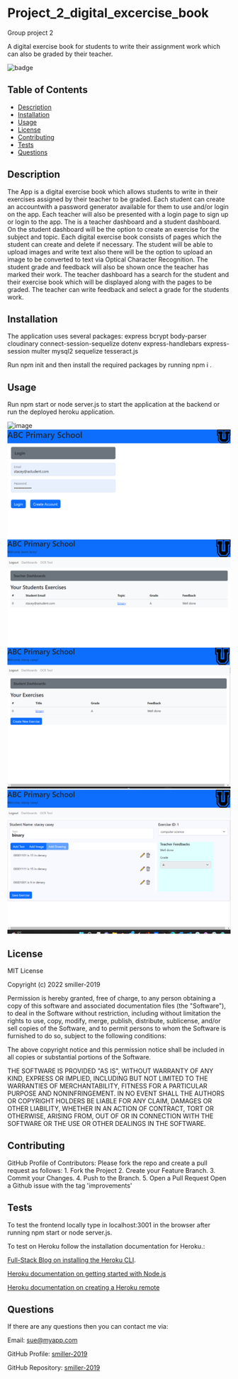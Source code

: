 # Project_2_digital_excercise_book

Group project 2

A digital exercise book for students to write their assignment work which can also be graded by their teacher.

![badge](https://img.shields.io/badge/License-MIT-blue.svg)

## Table of Contents

- [Description](#description)
- [Installation](#installation)
- [Usage](#usage)
- [License](#license)
- [Contributing](#contributing)
- [Tests](#tests)
- [Questions](#questions)

## Description

The App is a digital exercise book which allows students to write in their exercises assigned by their teacher to be graded. Each student can create an accountwith a password generator available for them to use and/or login on the app. Each teacher will also be presented with a login page to sign up or login to the app. The is a teacher dashboard and a student dashboard. On the student dashboard will be the option to create an exercise for the subject and topic. Each digital exercise book consists of pages which the student can create and delete if necessary. The student will be able to upload images and write text also there will be the option to upload an image to be converted to text via Optical Character Recognition. The student grade and feedback will also be shown once the teacher has marked their work. The teacher dashboard has a search for the student and their exercise book which will be displayed along with the pages to be graded. The teacher can write feedback and select a grade for the students work.

## Installation

The application uses several packages:
express
bcrypt
body-parser
cloudinary
connect-session-sequelize
dotenv
express-handlebars
express-session
multer
mysql2
sequelize
tesseract.js

Run npm init and then install the required packages by running npm i <package name>.

## Usage

Run npm start or node server.js to start the application at the backend or run the deployed heroku application.

![image](https://user-images.githubusercontent.com/105307687/196041277-448bce28-5a2f-4f92-b9b2-0eca43527715.png)
![image](./public/image/Login-page.png)
![image](./public/image/teacherDashboard.png)
![image](./public/image/student-dashboard.png)
![image](./public/image/exercisepage.png)

## License

MIT License

Copyright (c) 2022 smiller-2019

Permission is hereby granted, free of charge, to any person obtaining a copy
of this software and associated documentation files (the "Software"), to deal in the Software without restriction, including without limitation the rights to use, copy, modify, merge, publish, distribute, sublicense, and/or sell copies of the Software, and to permit persons to whom the Software is
furnished to do so, subject to the following conditions:

The above copyright notice and this permission notice shall be included in all copies or substantial portions of the Software.

THE SOFTWARE IS PROVIDED "AS IS", WITHOUT WARRANTY OF ANY KIND, EXPRESS OR
IMPLIED, INCLUDING BUT NOT LIMITED TO THE WARRANTIES OF MERCHANTABILITY,
FITNESS FOR A PARTICULAR PURPOSE AND NONINFRINGEMENT. IN NO EVENT SHALL THE
AUTHORS OR COPYRIGHT HOLDERS BE LIABLE FOR ANY CLAIM, DAMAGES OR OTHER
LIABILITY, WHETHER IN AN ACTION OF CONTRACT, TORT OR OTHERWISE, ARISING FROM, OUT OF OR IN CONNECTION WITH THE SOFTWARE OR THE USE OR OTHER DEALINGS IN THE SOFTWARE.

## Contributing

GitHub Profile of Contributors: Please fork the repo and create a pull request as follows: 1. Fork the Project 2. Create your Feature Branch. 3. Commit your Changes. 4. Push to the Branch. 5. Open a Pull Request
Open a Github issue with the tag 'improvements'

## Tests

To test the frontend locally type in localhost:3001 in the browser after running npm start or node server.js.

To test on Heroku follow the installation documentation for Heroku.:

[Full-Stack Blog on installing the Heroku CLI](https://coding-boot-camp.github.io/full-stack/heroku/how-to-install-the-heroku-cli).

[Heroku documentation on getting started with Node.js](https://devcenter.heroku.com/articles/getting-started-with-nodejs?singlepage=true)

[Heroku documentation on creating a Heroku remote](https://devcenter.heroku.com/articles/git#creating-a-heroku-remote)

## Questions

If there are any questions then you can contact me via:

Email: sue@myapp.com

GitHub Profile: [smiller-2019](https://github.com/smiller-2019/)

GitHub Repository: [smiller-2019](https://github.com/smiller-2019/)
